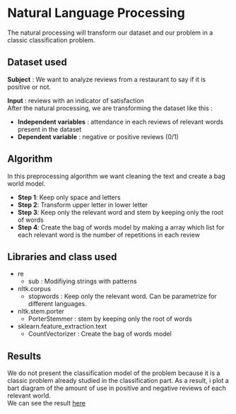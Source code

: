 # Natural Language Processing 
    
The natural processing will transform our dataset and our problem in a classic classification problem.

## Dataset used

**Subject** :  We want to analyze reviews from a restaurant to say if it is positive or not.  <br>

**Input** : reviews with an indicator of satisfaction  <br>
After the natural processing, we are transforming the dataset like this : 
- **Independent variables** : attendance in each reviews of relevant words present in the dataset 
- **Dependent variable**    : negative or positive reviews (0/1) 

## Algorithm
In this preprocessing algorithm we want cleaning the text and create a bag world model. 

- **Step 1**: Keep only space and letters 
- **Step 2**: Transform upper letter in lower letter 
- **Step 3**: Keep only the relevant word and stem by keeping only the root of words
- **Step 4**: Create the bag of words model by making a array which list for each relevant word is the number of repetitions in each review

## Libraries and class used

- re 
  - sub : Modifiying strings with patterns 
- nltk.corpus
  - stopwords : Keep only the relevant word. Can be parametrize for different languages.
- nltk.stem.porter
  - PorterStemmer :  stem by keeping only the root of words
- sklearn.feature_extraction.text 
  - CountVectorizer : Create the bag of words model 

## Results

We do not present the classification model of the problem because it is a classic problem already studied in the classification part. 
As a result, i plot a bart diagram of the amount of use in positive and negative reviews of each relevant world. <br>
We can see the result [here](https://plot.ly/~marine_chap/24/words-present-in-restaurant-reviews/) 
